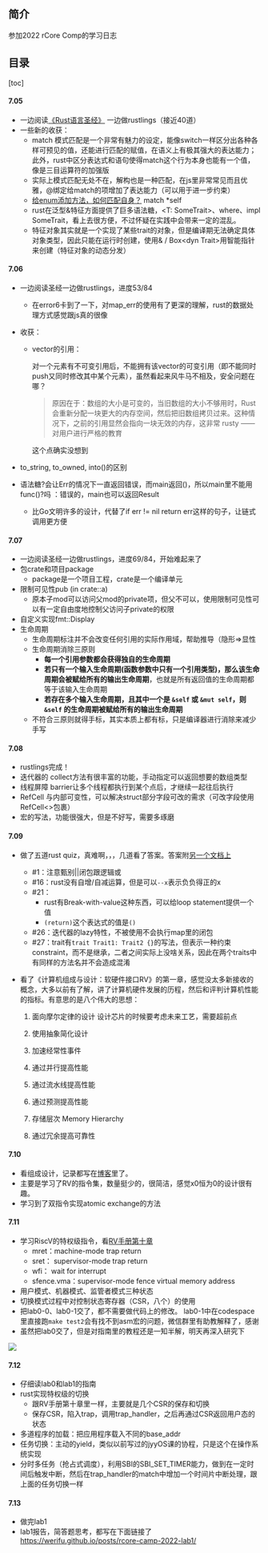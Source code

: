 ## 简介
参加2022 rCore Comp的学习日志

## 目录
[toc]
#### 7.05

* 一边阅读[《Rust语言圣经》](https://course.rs/about-book.html) 一边做rustlings（接近40道）
* 一些新的收获：
  * match 模式匹配是一个非常有魅力的设定，能像switch一样区分出各种各样可预见的值，还能进行匹配的赋值，在语义上有极其强大的表达能力；此外，rust中区分表达式和语句使得match这个行为本身也能有一个值，像是三目运算符的加强版
  * 实际上模式匹配无处不在，解构也是一种匹配，在js里非常常见而且优雅，@绑定给match的项增加了表达能力（可以用于进一步约束）
  * [给enum添加方法，如何匹配自身？](https://stackoverflow.com/questions/33925232/how-to-match-over-self-in-an-enum) match *self
  * rust在泛型&特征方面提供了巨多语法糖，<T: SomeTrait>、where、impl SomeTrait，看上去很方便，不过怀疑在实践中会带来一定的混乱。
  * 特征对象其实就是一个实现了某些trait的对象，但是编译期无法确定具体对象类型，因此只能在运行时创建，使用& / Box\<dyn Trait\>用智能指针来创建（特征对象的动态分发）

#### 7.06

* 一边阅读圣经一边做rustlings，进度53/84

  * 在error6卡到了一下，对map_err的使用有了更深的理解，rust的数据处理方式感觉跟js真的很像

* 收获：

  * vector的引用：

    对一个元素有不可变引用后，不能拥有该vector的可变引用（即不能同时push又同时修改其中某个元素），虽然看起来风牛马不相及，安全问题在哪？

    > 原因在于：数组的大小是可变的，当旧数组的大小不够用时，Rust 会重新分配一块更大的内存空间，然后把旧数组拷贝过来。这种情况下，之前的引用显然会指向一块无效的内存，这非常 rusty —— 对用户进行严格的教育

    这个点确实没想到

* to_string, to_owned, into()的区别

* 语法糖?会让Err的情况下一直返回错误，而main返回()，所以main里不能用func()?吗
  ：错误的，main也可以返回Result

  * 比Go文明许多的设计，代替了if err != nil return err这样的句子，让链式调用更方便

  

#### 7.07

* 一边阅读圣经一边做rustlings，进度69/84，开始难起来了
* 包crate和项目package
  * package是一个项目工程，crate是一个编译单元
* 限制可见性pub (in crate::a)
  * 原本子mod可以访问父mod的private项，但父不可以，使用限制可见性可以有一定自由度地控制父访问子private的权限
* 自定义实现fmt::Display
* 生命周期
  * 生命周期标注并不会改变任何引用的实际作用域，帮助推导（隐形=>显性
  * 生命周期消除三原则
    * **每一个引用参数都会获得独自的生命周期**
    * **若只有一个输入生命周期(函数参数中只有一个引用类型)，那么该生命周期会被赋给所有的输出生命周期**，也就是所有返回值的生命周期都等于该输入生命周期
    * **若存在多个输入生命周期，且其中一个是 `&self` 或 `&mut self`，则 `&self` 的生命周期被赋给所有的输出生命周期**
  * 不符合三原则就得手标，其实本质上都有标，只是编译器进行消除来减少手写

#### 7.08

* rustlings完成！
* 迭代器的 collect方法有很丰富的功能，手动指定可以返回想要的数组类型
* 线程屏障 barrier让多个线程都执行到某个点后，才继续一起往后执行
* RefCell 与内部可变性，可以解决struct部分字段可改的需求（可改字段使用RefCell<>包裹）
* 宏的写法，功能很强大，但是不好写，需要多琢磨

#### 7.09

* 做了五道rust quiz，真难啊，，，几道看了答案。答案附[另一个文档上](RustQuiz.md)

  * #1：注意甄别||闭包跟逻辑或
  * #16：rust没有自增/自减运算，但是可以`--x`表示负负得正的x
  * #21：
    * rust有Break-with-value这种东西，可以给loop statement提供一个值
    * `(return)`这个表达式的值是`()`
  * #26：迭代器的lazy特性，不被使用不会执行map里的闭包
  * #27：trait有`trait Trait1: Trait2 {}`的写法，但表示一种约束constraint，而不是继承，二者之间实际上没啥关系，因此在两个traits中有同样的方法名并不会造成混淆

* 看了《计算机组成与设计：软硬件接口RV》的第一章，感觉没太多新接收的概念，大多以前有了解，讲了计算机硬件发展的历程，然后和评判计算机性能的指标。有意思的是八个伟大的思想：

  1. 面向摩尔定律的设计 设计芯片的时候要考虑未来工艺，需要超前点

  2. 使用抽象简化设计

  3. 加速经常性事件

  4. 通过并行提高性能

  5. 通过流水线提高性能

  6. 通过预测提高性能

  7. 存储层次 Memory Hierarchy

  8. 通过冗余提高可靠性

#### 7.10
* 看组成设计，记录都写在[博客](https://werifu.github.io/posts/riscv_memo/)里了。
* 主要是学习了RV的指令集，数量挺少的，很简洁，感觉x0恒为0的设计很有趣。
* 学习到了双指令实现atomic exchange的方法

#### 7.11

* 学习RiscV的特权级指令，看[RV手册第十章](http://riscvbook.com/chinese/RISC-V-Reader-Chinese-v2p1.pdf)
  * mret：machine-mode trap return
  * sret： supervisor-mode trap return
  * wfi： wait for interrupt
  * sfence.vma：supervisor-mode fence virtual memory address
* 用户模式、机器模式、监管者模式三种状态
* 切换模式过程中对控制状态寄存器（CSR，八个）的使用
* 把lab0-0、lab0-1交了，都不需要做代码上的修改。
  lab0-1中在codespace里直接跑`make test2`会有找不到asm宏的问题，微信群里有助教解释了，感谢
* 虽然把lab0交了，但是对指南里的教程还是一知半解，明天再深入研究下

![](https://s3.bmp.ovh/imgs/2022/07/12/247945a94e0f69a1.png)

#### 7.12

* 仔细读lab0和lab1的指南
* rust实现特权级的切换
  * 跟RV手册第十章里一样，主要就是几个CSR的保存和切换
  * 保存CSR，陷入trap，调用trap_handler，之后再通过CSR返回用户态的状态
* 多道程序的加载：把应用程序载入不同的base_addr
* 任务切换：主动的yield，类似以前写过的jyyOS课的协程，只是这个在操作系统实现
* 分时多任务（抢占式调度），利用SBI的SBI_SET_TIMER能力，做到在一定时间后触发中断，然后在trap_handler的match中增加一个时间片中断处理，跟上面的任务切换一样

#### 7.13

* 做完lab1
* lab1报告，简答题思考，都写在下面链接了
  https://werifu.github.io/posts/rcore-camp-2022-lab1/